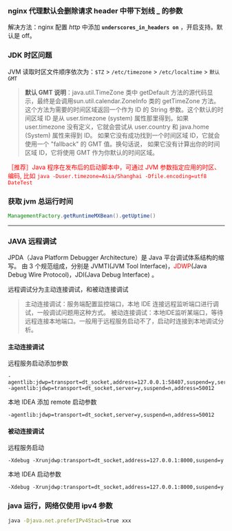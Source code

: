 ### nginx 代理默认会删除请求 header 中带下划线 _ 的参数

解决方法：nginx 配置 *http* 中添加  **`underscores_in_headers on`** ，开启支持。默认是 off。

### JDK 时区问题

JVM 读取时区文件顺序依次为：`$TZ` > `/etc/timezone` > `/etc/localtime` > `默认GMT`

> **默认 GMT 说明**：java.util.TimeZone 类中 getDefault 方法的源代码显示，最终是会调用sun.util.calendar.ZoneInfo 类的 getTimeZone 方法。这个方法为需要的时间区域返回一个作为 ID 的 String 参数。这个默认的时间区域 ID 是从 user.timezone (system) 属性那里得到。如果 user.timezone 没有定义，它就会尝试从 user.country 和 java.home (System) 属性来得到 ID。 如果它没有成功找到一个时间区域 ID，它就会使用一个 "fallback"  的 GMT 值。换句话说， 如果它没有计算出你的时间区域 ID，它将使用 GMT 作为你默认的时间区域。

<font color="red">［推荐］Java 程序在发布后的启动脚本中，可通过 JVM 参数指定应用的时区、编码, 比如 `java -Duser.timezone=Asia/Shanghai -Dfile.encoding=utf8 DateTest` </font>

### 获取 jvm 总运行时间

```java
ManagementFactory.getRuntimeMXBean().getUptime()
```
---

### JAVA 远程调试

JPDA（Java Platform Debugger Architecture）是 Java 平台调试体系结构的缩写。
由 3 个规范组成，分别是 JVMTI(JVM Tool Interface)，<font color="red">JDWP</font>(Java Debug Wire Protocol)，JDI(Java Debug Interface) 。

远程调试分为主动连接调试，和被动连接调试

> 主动连接调试：服务端配置监控端口，本地 IDE 连接远程监听端口进行调试，一般调试问题用这种方式。
> 被动连接调试：本地IDE监听某端口，等待远程连接本地端口。一般用于远程服务启动不了，启动时连接到本地调试分析。

#### 主动连接调试

远程服务启动添加参数

```
-agentlib:jdwp=transport=dt_socket,address=127.0.0.1:58407,suspend=y,server=n
-agentlib:jdwp=transport=dt_socket,server=y,suspend=n,address=50012
```

本地 IDEA 添加 remote 启动参数

```
-agentlib:jdwp=transport=dt_socket,server=y,suspend=n,address=50012
```

#### 被动连接调试

远程服务启动

```
-Xdebug -Xrunjdwp:transport=dt_socket,address=127.0.0.1:8000,suspend=y
```

本地 IDEA 启动参数

```
-Xdebug -Xrunjdwp:transport=dt_socket,address=127.0.0.1:8000,suspend=y
```



### java 运行，网络仅使用 ipv4 参数

```bash
java -Djava.net.preferIPv4Stack=true xxx
```

